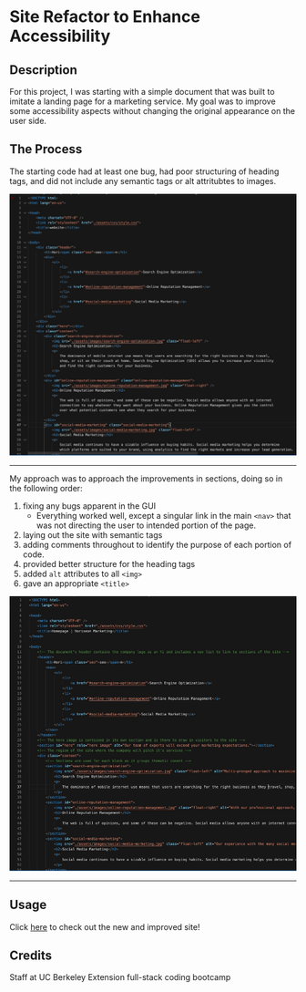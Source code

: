 # Site Refactor to Enhance Accessibility


## Description

For this project, I was starting with a simple document that was built to imitate a
landing page for a marketing service. My goal was to improve some accessibility aspects
without changing the original appearance on the user side. 


## The Process

The starting code had at least one bug, had poor structuring of heading tags, and did not
include any semantic tags or alt attritubtes to images. 


![code snippet - before snapshot](./assets/images/before-snapshot.jpg)


---


My approach was to approach the improvements in sections, doing so in the following order:
1. fixing any bugs apparent in the GUI
    - Everything worked well, except a singular link in the main `<nav>` that was not directing the user to intended portion of the page. 
2. laying out the site with semantic tags
3. adding comments throughout to identify the purpose of each portion of code. 
4. provided better structure for the heading tags 
5. added `alt` attributes to all `<img>`
6. gave an appropriate `<title>`


![code snippet - after snapshot](./assets/images/after-snapshot.jpg)


---


## Usage

Click <a href="https://jkwalsh127.github.io/site-refactor/">here</a> to check out the new and improved site!


## Credits

Staff at UC Berkeley Extension full-stack coding bootcamp